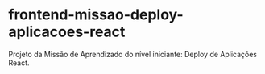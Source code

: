 # frontend-missao-deploy-aplicacoes-react
Projeto da Missão de Aprendizado do nível iniciante: Deploy de Aplicações React.

